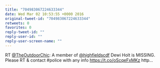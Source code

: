 ```yaml
---
title: "704983067224633344"
date: Wed Mar 02 10:53:55 +0000 2016
original-tweet-id: "704983067224633344"
retweets: 0
favorites: 0
reply-tweet-id: ""
reply-user-id: ""
reply-user-screen-name: ""
---
```

RT <a href="https://twitter.com/TheOutdoorChic">@TheOutdoorChic</a>: A member of <a href="https://twitter.com/highfieldscdf">@highfieldscdf</a> Dewi Holt is MISSING. Please RT &amp; contact #police with any info <a href="https://t.co/oScqeFxMKz">https://t.co/oScqeFxMKz</a> http…
